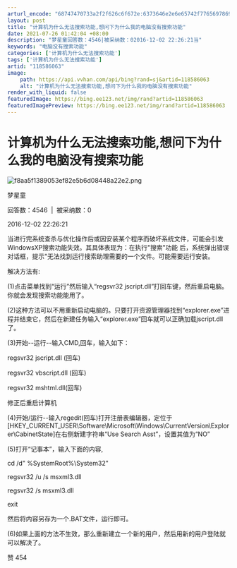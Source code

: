 ```yaml
---
arturl_encode: "68747470733a2f2f626c6f672e:6373646e2e6e65742f77656978696e5f33363232373130302f:61727469636c652f64657461696c732f313138353836303633"
layout: post
title: "计算机为什么无法搜索功能,想问下为什么我的电脑没有搜索功能"
date: 2021-07-26 01:42:04 +08:00
description: "梦星童回答数：4546|被采纳数：02016-12-02 22:26:21当"
keywords: "电脑没有搜索功能"
categories: ['计算机为什么无法搜索功能']
tags: ['计算机为什么无法搜索功能']
artid: "118586063"
image:
    path: https://api.vvhan.com/api/bing?rand=sj&artid=118586063
    alt: "计算机为什么无法搜索功能,想问下为什么我的电脑没有搜索功能"
render_with_liquid: false
featuredImage: https://bing.ee123.net/img/rand?artid=118586063
featuredImagePreview: https://bing.ee123.net/img/rand?artid=118586063
---
```


# 计算机为什么无法搜索功能,想问下为什么我的电脑没有搜索功能

![f8aa5f1389053ef82e5b6d08448a22e2.png](https://i-blog.csdnimg.cn/blog_migrate/c5b8d687866902e06054b71826f29668.jpeg)

梦星童

回答数：4546  |  被采纳数：0

2016-12-02 22:26:21

当进行完系统查杀与优化操作后或因安装某个程序而破坏系统文件，可能会引发WindowsXP搜索功能失效。其具体表现为：在执行"搜索"功能 后，系统弹出错误对话框，提示"无法找到运行搜索助理需要的一个文件。可能需要运行安装。

解决方法有:

(1)点击菜单找到“运行”然后输入“regsvr32 jscript.dll”打回车键，然后重启电脑。你就会发现搜索功能能用了。

(2)这种方法可以不用重新启动电脑的。只要打开资源管理器找到“explorer.exe”进程并结束它，然后在新建任务输入“explorer.exe”回车就可以正确加载jscript.dll了。

(3)开始--运行--输入CMD,回车，输入如下：

regsvr32 jscript.dll (回车)

regsvr32 vbscript.dll (回车)

regsvr32 mshtml.dll(回车)

修正后重启计算机

(4)开始/运行--输入regedit(回车)打开注册表编辑器，定位于[HKEY\_CURRENT\_USER\\Software\\Microsoft\\Windows\\CurrentVersion\\Explorer\\CabinetState]在右侧新建字符串“Use Search Asst”，设置其值为“NO”

(5)打开“记事本”，输入下面的内容,

cd /d" %SystemRoot%\\System32"

regsvr32 /u /s msxml3.dll

regsvr32 /s msxml3.dll

exit

然后将内容另存为一个.BAT文件，运行即可。

(6)如果上面的方法不生效，那么重新建立一个新的用户，然后用新的用户登陆就可以解决了。

赞 454